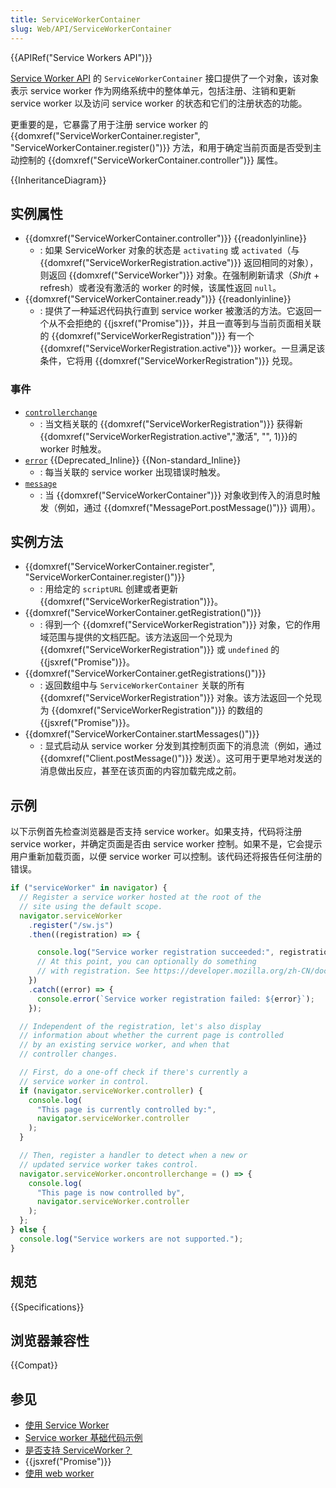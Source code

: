 ```yaml
---
title: ServiceWorkerContainer
slug: Web/API/ServiceWorkerContainer
---
```


{{APIRef("Service Workers API")}}

[Service Worker API](/zh-CN/docs/Web/API/Service_Worker_API) 的 `ServiceWorkerContainer` 接口提供了一个对象，该对象表示 service worker 作为网络系统中的整体单元，包括注册、注销和更新 service worker 以及访问 service worker 的状态和它们的注册状态的功能。

更重要的是，它暴露了用于注册 service worker 的 {{domxref("ServiceWorkerContainer.register", "ServiceWorkerContainer.register()")}} 方法，和用于确定当前页面是否受到主动控制的 {{domxref("ServiceWorkerContainer.controller")}} 属性。

{{InheritanceDiagram}}

## 实例属性

- {{domxref("ServiceWorkerContainer.controller")}} {{readonlyinline}}
  - : 如果 ServiceWorker 对象的状态是 `activating` 或 `activated`（与 {{domxref("ServiceWorkerRegistration.active")}} 返回相同的对象），则返回 {{domxref("ServiceWorker")}} 对象。在强制刷新请求（_Shift_ + refresh）或者没有激活的 worker 的时候，该属性返回 `null`。
- {{domxref("ServiceWorkerContainer.ready")}} {{readonlyinline}}
  - : 提供了一种延迟代码执行直到 service worker 被激活的方法。它返回一个从不会拒绝的 {{jsxref("Promise")}}，并且一直等到与当前页面相关联的 {{domxref("ServiceWorkerRegistration")}} 有一个 {{domxref("ServiceWorkerRegistration.active")}} worker。一旦满足该条件，它将用 {{domxref("ServiceWorkerRegistration")}} 兑现。

### 事件

- [`controllerchange`](/zh-CN/docs/Web/API/ServiceWorkerContainer/controllerchange_event)
  - : 当文档关联的 {{domxref("ServiceWorkerRegistration")}} 获得新{{domxref("ServiceWorkerRegistration.active","激活", "", 1)}}的 worker 时触发。
- [`error`](/zh-CN/docs/Web/API/ServiceWorkerContainer/error_event) {{Deprecated_Inline}} {{Non-standard_Inline}}
  - : 每当关联的 service worker 出现错误时触发。
- [`message`](/zh-CN/docs/Web/API/ServiceWorkerContainer/message_event)
  - : 当 {{domxref("ServiceWorkerContainer")}} 对象收到传入的消息时触发（例如，通过 {{domxref("MessagePort.postMessage()")}} 调用）。

## 实例方法

- {{domxref("ServiceWorkerContainer.register", "ServiceWorkerContainer.register()")}}
  - : 用给定的 `scriptURL` 创建或者更新 {{domxref("ServiceWorkerRegistration")}}。
- {{domxref("ServiceWorkerContainer.getRegistration()")}}
  - : 得到一个 {{domxref("ServiceWorkerRegistration")}} 对象，它的作用域范围与提供的文档匹配。该方法返回一个兑现为 {{domxref("ServiceWorkerRegistration")}} 或 `undefined` 的 {{jsxref("Promise")}}。
- {{domxref("ServiceWorkerContainer.getRegistrations()")}}
  - : 返回数组中与 `ServiceWorkerContainer` 关联的所有 {{domxref("ServiceWorkerRegistration")}} 对象。该方法返回一个兑现为 {{domxref("ServiceWorkerRegistration")}} 的数组的 {{jsxref("Promise")}}。
- {{domxref("ServiceWorkerContainer.startMessages()")}}
  - : 显式启动从 service worker 分发到其控制页面下的消息流（例如，通过 {{domxref("Client.postMessage()")}} 发送）。这可用于更早地对发送的消息做出反应，甚至在该页面的内容加载完成之前。

## 示例

以下示例首先检查浏览器是否支持 service worker。如果支持，代码将注册 service worker，并确定页面是否由 service worker 控制。如果不是，它会提示用户重新加载页面，以便 service worker 可以控制。该代码还将报告任何注册的错误。

```js
if ("serviceWorker" in navigator) {
  // Register a service worker hosted at the root of the
  // site using the default scope.
  navigator.serviceWorker
    .register("/sw.js")
    .then((registration) => {

      console.log("Service worker registration succeeded:", registration);
      // At this point, you can optionally do something
      // with registration. See https://developer.mozilla.org/zh-CN/docs/Web/API/ServiceWorkerRegistration
    })
    .catch((error) => {
      console.error(`Service worker registration failed: ${error}`);
    });

  // Independent of the registration, let's also display
  // information about whether the current page is controlled
  // by an existing service worker, and when that
  // controller changes.

  // First, do a one-off check if there's currently a
  // service worker in control.
  if (navigator.serviceWorker.controller) {
    console.log(
      "This page is currently controlled by:",
      navigator.serviceWorker.controller
    );
  }

  // Then, register a handler to detect when a new or
  // updated service worker takes control.
  navigator.serviceWorker.oncontrollerchange = () => {
    console.log(
      "This page is now controlled by",
      navigator.serviceWorker.controller
    );
  };
} else {
  console.log("Service workers are not supported.");
}
```

## 规范

{{Specifications}}

## 浏览器兼容性

{{Compat}}

## 参见

- [使用 Service Worker](/zh-CN/docs/Web/API/Service_Worker_API/Using_Service_Workers)
- [Service worker 基础代码示例](https://github.com/mdn/dom-examples/tree/main/service-worker/simple-service-worker)
- [是否支持 ServiceWorker？](https://jakearchibald.github.io/isserviceworkerready/)
- {{jsxref("Promise")}}
- [使用 web worker](/zh-CN/docs/Web/API/Web_Workers_API/Using_web_workers)
